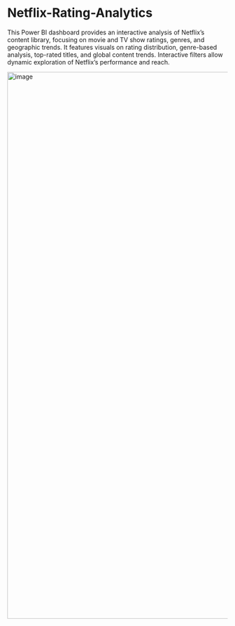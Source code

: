 # Netflix-Rating-Analytics
This Power BI dashboard provides an interactive analysis of Netflix’s content library, focusing on movie and TV show ratings, genres, and geographic trends. It features visuals on rating distribution, genre-based analysis, top-rated titles, and global content trends. Interactive filters allow dynamic exploration of Netflix’s performance and reach.

<img width="1248" alt="image" src="https://github.com/user-attachments/assets/06fe1ee5-06d2-48dd-9e3f-67312fd06bb9" />

